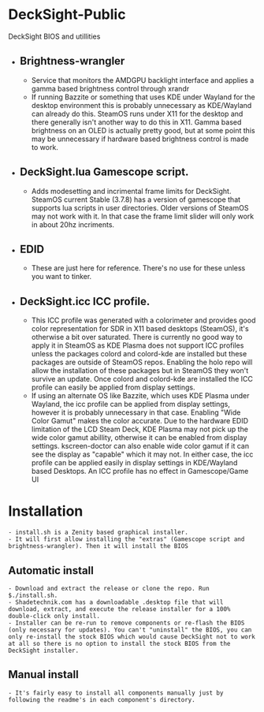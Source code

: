 # DeckSight-Public
 DeckSight BIOS and utillities
 
- ## Brightness-wrangler
    - Service that monitors the AMDGPU backlight interface and applies a gamma based brightness control through xrandr
    - If running Bazzite or something that uses KDE under Wayland for the desktop environment this is probably unnecessary as KDE/Wayland can already do this. SteamOS runs under X11 for the desktop and there generally isn't another way to do this in X11. Gamma based brightness on an OLED is actually pretty good, but at some point this may be unnecessary if hardware based brightness control is made to work.
    
- ## DeckSight.lua Gamescope script.
    - Adds modesetting and incrimental frame limits for DeckSight. SteamOS current Stable (3.7.8) has a version of gamescope that supports lua scripts in user directories. Older versions of SteamOS may not work with it. In that case the frame limit slider will only work in about 20hz incriments. 
    
- ## EDID
    - These are just here for reference. There's no use for these unless you want to tinker.
    
- ## DeckSight.icc ICC profile.
    - This ICC profile was generated with a colorimeter and provides good color representation for SDR in X11 based desktops (SteamOS), it's otherwise a bit over saturated. There is currently no good way to apply it in SteamOS as KDE Plasma does not support ICC profiles unless the packages colord and colord-kde are installed but these packages are outside of SteamOS repos. Enabling the holo repo will allow the installation of these packages but in SteamOS they won't survive an update. Once colord and colord-kde are installed the ICC profile can easily be applied from display settings. 
    - If using an alternate OS like Bazzite, which uses KDE Plasma under Wayland, the icc profile can be applied from display settings, however it is probably unnecessary in that case. Enabling "Wide Color Gamut" makes the color accurate. Due to the hardware EDID limitation of the LCD Steam Deck, KDE Plasma may not pick up the wide color gamut abillity, otherwise it can be enabled from display settings. kscreen-doctor can also enable wide color gamut if it can see the display as "capable" which it may not. In either case, the icc profile can be applied easily in display settings in KDE/Wayland based Desktops. An ICC profile has no effect in Gamescope/Game UI
 
# Installation
    - install.sh is a Zenity based graphical installer.
    - It will first allow installing the "extras" (Gamescope script and brightness-wrangler). Then it will install the BIOS
    
## Automatic install
    - Download and extract the release or clone the repo. Run $./install.sh.
    - Shadetechnik.com has a downloadable .desktop file that will download, extract, and execute the release installer for a 100% double-click only install.
    - Installer can be re-run to remove components or re-flash the BIOS (only necessary for updates). You can't "uninstall" the BIOS, you can only re-install the stock BIOS which would cause DeckSight not to work at all so there is no option to install the stock BIOS from the DeckSight installer.
## Manual install
    - It's fairly easy to install all components manually just by following the readme's in each component's directory.
